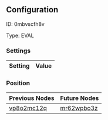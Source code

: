 # <nil>
## Configuration
ID:  0mbvscfh8v

Type: EVAL 


### Settings
| Setting | Value  |
| :------------------------ | ---------------------------------------- |
 




### Position
| Previous Nodes | Future Nodes |
| :------------- | ------------ |
| [vp8o2mc12q](./vp8o2mc12q.md) | [mr62wpbo3z](./mr62wpbo3z.md) |